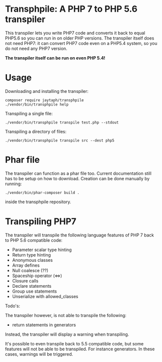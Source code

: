 Transphpile: A PHP 7 to PHP 5.6 transpiler
==========================================

This transpiler lets you write PHP7 code and converts it back to equal PHP5.6 so you can run in on older PHP versions. 
The transpiler itself does not need PHP7: it can convert PHP7 code even on a PHP5.4 system, so you do not need any 
PHP7 version.

**The transpiler itself can be run on even PHP 5.4!**


Usage
=====

Downloading and installing the transpiler: 

    composer require jaytaph/transphpile
    ./vendor/bin/transphpile help
        
Transpiling a single file:
    
    ./vendor/bin/transphpile transpile test.php --stdout
    
Transpiling a directory of files:

    ./vendor/bin/transphpile transpile src --dest php5


Phar file
=========

The transpiler can function as a phar file too. Current documentation still has to be setup on how to download. 
Creation can be done manually by running:
 
    ./vendor/bin/phar-composer build .
    
inside the transphpile repository.



Transpiling PHP7
================
The transpiler will transpile the following language features of PHP 7 back to PHP 5.6 compatible code:

- Parameter scalar type hinting
- Return type hinting
- Anonymous classes
- Array defines
- Null coalesce (??)
- Spaceship operator (<=>)
- Closure calls
- Declare statements
- Group use statements
- Unserialize with allowed_classes


Todo's:

The transpiler however, is not able to transpile the following:
- return statements in generators

Instead, the transpiler will display a warning when transpiling.


It's possible to even transpile back to 5.5 compatible code, but some features will not be able to be transpiled. For 
instance generators. In these cases, warnings will be triggered.
